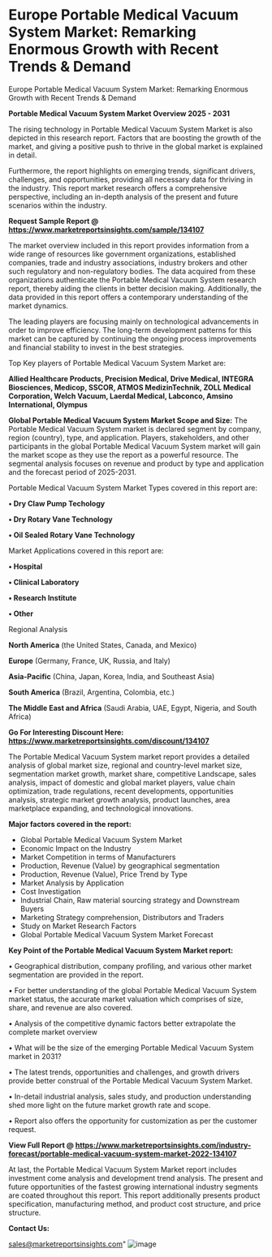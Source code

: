 # Europe Portable Medical Vacuum System Market: Remarking Enormous Growth with Recent Trends & Demand
 Europe Portable Medical Vacuum System Market: Remarking Enormous Growth with Recent Trends & Demand

<Strong> Portable Medical Vacuum System Market Overview 2025 - 2031</strong>

The rising technology in Portable Medical Vacuum System Market is also depicted in this research report. Factors that are boosting the growth of the market, and giving a positive push to thrive in the global market is explained in detail.

Furthermore, the report highlights on emerging trends, significant drivers, challenges, and opportunities, providing all necessary data for thriving in the industry. This report market research offers a comprehensive perspective, including an in-depth analysis of the present and future scenarios within the industry.

<strong>Request Sample Report @ <a href=https://www.marketreportsinsights.com/sample/134107>https://www.marketreportsinsights.com/sample/134107</a></strong>

The market overview included in this report provides information from a wide range of resources like government organizations, established companies, trade and industry associations, industry brokers and other such regulatory and non-regulatory bodies. The data acquired from these organizations authenticate the Portable Medical Vacuum System research report, thereby aiding the clients in better decision making. Additionally, the data provided in this report offers a contemporary understanding of the market dynamics.

The leading players are focusing mainly on technological advancements in order to improve efficiency. The long-term development patterns for this market can be captured by continuing the ongoing process improvements and financial stability to invest in the best strategies.

Top Key players of Portable Medical Vacuum System Market are:

<strong>Allied Healthcare Products, Precision Medical, Drive Medical, INTEGRA Biosciences, Medicop, SSCOR, ATMOS MedizinTechnik, ZOLL Medical Corporation, Welch Vacuum, Laerdal Medical, Labconco, Amsino International, Olympus</strong>

<strong><b>Global Portable Medical Vacuum System Market Scope and Size:</b></strong>
The Portable Medical Vacuum System market is declared segment by company, region (country), type, and application. Players, stakeholders, and other participants in the global Portable Medical Vacuum System market will gain the market scope as they use the report as a powerful resource. The segmental analysis focuses on revenue and product by type and application and the forecast period of 2025-2031.

Portable Medical Vacuum System Market Types covered in this report are:

<strong>• Dry Claw Pump Techology

• Dry Rotary Vane Technology

• Oil Sealed Rotary Vane Technology</strong>

Market Applications covered in this report are:

<strong>• Hospital

• Clinical Laboratory

• Research Institute

• Other</strong> 

Regional Analysis

<strong>North America</strong> (the United States, Canada, and Mexico)

<strong>Europe</strong> (Germany, France, UK, Russia, and Italy)

<strong>Asia-Pacific</strong> (China, Japan, Korea, India, and Southeast Asia)

<strong>South America</strong> (Brazil, Argentina, Colombia, etc.)

<strong>The Middle East and Africa</strong> (Saudi Arabia, UAE, Egypt, Nigeria, and South Africa)

<strong>Go For Interesting Discount Here: <a href=https://www.marketreportsinsights.com/discount/134107>https://www.marketreportsinsights.com/discount/134107</a></strong>

The Portable Medical Vacuum System market report provides a detailed analysis of global market size, regional and country-level market size, segmentation market growth, market share, competitive Landscape, sales analysis, impact of domestic and global market players, value chain optimization, trade regulations, recent developments, opportunities analysis, strategic market growth analysis, product launches, area marketplace expanding, and technological innovations.

<strong><b>Major factors covered in the report:</b></strong>
<ul>
  <li>Global Portable Medical Vacuum System Market </li>
  <li>Economic Impact on the Industry</li>
  <li>Market Competition in terms of Manufacturers</li>
  <li>Production, Revenue (Value) by geographical segmentation</li>
  <li>Production, Revenue (Value), Price Trend by Type</li>
  <li>Market Analysis by Application</li>
  <li>Cost Investigation</li>
  <li>Industrial Chain, Raw material sourcing strategy and Downstream Buyers</li>
  <li>Marketing Strategy comprehension, Distributors and Traders</li>
  <li>Study on Market Research Factors</li>
  <li>Global Portable Medical Vacuum System Market Forecast</li>
</ul>

<strong><b>Key Point of the Portable Medical Vacuum System Market report:</b></strong>

• Geographical distribution, company profiling, and various other market segmentation are provided in the report.

• For better understanding of the global Portable Medical Vacuum System market status, the accurate market valuation which comprises of size, share, and revenue are also covered.

• Analysis of the competitive dynamic factors better extrapolate the complete market overview

• What will be the size of the emerging Portable Medical Vacuum System market in 2031?

• The latest trends, opportunities and challenges, and growth drivers provide better construal of the Portable Medical Vacuum System Market.

• In-detail industrial analysis, sales study, and production understanding shed more light on the future market growth rate and scope.

• Report also offers the opportunity for customization as per the customer request.

<strong><b>View Full Report @ <a href=https://www.marketreportsinsights.com/industry-forecast/portable-medical-vacuum-system-market-2022-134107>https://www.marketreportsinsights.com/industry-forecast/portable-medical-vacuum-system-market-2022-134107</a></b></strong>


At last, the Portable Medical Vacuum System Market report includes investment come analysis and development trend analysis. The present and future opportunities of the fastest growing international industry segments are coated throughout this report. This report additionally presents product specification, manufacturing method, and product cost structure, and price structure.

<strong>Contact Us:</strong>

sales@marketreportsinsights.com"
![image](https://github.com/user-attachments/assets/7b7903e9-4428-482e-95ed-a010070e8387)
